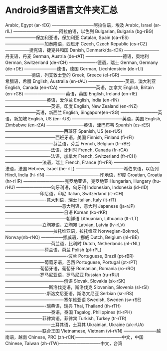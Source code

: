 # Android多国语言文件夹汇总


Arabic, Egypt (ar-rEG) —————————–阿拉伯语，埃及 
Arabic, Israel (ar-rIL) ——————————-阿拉伯语，以色列 
Bulgarian, Bulgaria (bg-rBG) ———————保加利亚语，保加利亚 
Catalan, Spain (ca-rES) —————————加泰隆语，西班牙 
Czech, Czech Republic (cs-rCZ) —————–捷克语，捷克共和国 
Danish, Denmark(da-rDK) ————————丹麦语，丹麦 
German, Austria (de-rAT) ————————-德语，奥地利 
German, Switzerland (de-rCH) ——————-德语，瑞士 
German, Germany (de-rDE) ———————-德语，德国 
German, Liechtenstein (de-rLI) ——————德语，列支敦士登的 
Greek, Greece (el-rGR) —————————-希腊语，希腊 
English, Australia (en-rAU) ————————-英语，澳大利亚 
English, Canada (en-rCA) ————————–英语，加拿大 
English, Britain (en-rGB) —————————-英语，英国 
English, Ireland (en-rIE) —————————–英语，爱尔兰 
English, India (en-rIN) ——————————–英语，印度 
English, New Zealand (en-rNZ) ———————英语，新西兰 
English, Singapore(en-rSG) ————————–英语，新加坡 
English, US (en-rUS) ———————————–英语，美国 
English, Zimbabwe (en-rZA) ————————–英语，津巴布韦 
Spanish (es-rES) —————————————-西班牙 
Spanish, US (es-rUS) ———————————–西班牙语，美国 
Finnish, Finland (fi-rFI) ———————————芬兰语，芬兰 
French, Belgium (fr-rBE) ——————————-法语，比利时 
French, Canada (fr-rCA) ——————————-法语，加拿大 
French, Switzerland (fr-rCH) ————————–法语，瑞士 
French, France (fr-rFR) ——————————–法语，法国 
Hebrew, Israel (he-rIL) ———————————希伯来语，以色列 
Hindi, India (hi-rIN) ————————————-印地语，印度 
Croatian, Croatia (hr-rHR) —————————-克罗地亚语，克罗地亚 
Hungarian, Hungary (hu-rHU) ————————匈牙利语，匈牙利 
Indonesian, Indonesia (id-rID) ————————印尼语，印尼 
Italian, Switzerland (it-rCH) —————————-意大利语，瑞士 
Italian, Italy (it-rIT) —————————————意大利语，意大利 
Japanese (ja-rJP) —————————————-日语 
Korean (ko-rKR) ——————————————朝鲜语 
Lithuanian, Lithuania (lt-rLT) ————————–立陶宛语，立陶宛 
Latvian, Latvia (lv-rLV) ———————————拉托维亚语，拉托维亚 
Norwegian-Bokmol, Norway(nb-rNO) —————挪威语，挪威 
Dutch, Belgium (nl-rBE) ——————————–荷兰语，比利时 
Dutch, Netherlands (nl-rNL) —————————荷兰语，荷兰 
Polish (pl-rPL) ——————————————-波兰 
Portuguese, Brazil (pt-rBR) —————————葡萄牙语，巴西 
Portuguese, Portugal (pt-rPT) ————————葡萄牙语，葡萄牙 
Romanian, Romania (ro-rRO) ————————罗马尼亚语，罗马尼亚 
Russian (ru-rRU) —————————————-俄语 
Slovak, Slovakia (sk-rSK) ——————————斯洛伐克语，斯洛伐克 
Slovenian, Slovenia (sl-rSI) —————————-斯洛文尼亚语，斯洛文尼亚 
Serbian (sr-rRS) —————————————-塞尔维亚语 
Swedish, Sweden (sv-rSE) —————————-瑞典语，瑞典 
Thai, Thailand (th-rTH) ——————————–泰语，泰国 
Tagalog, Philippines (tl-rPH) ————————–菲律宾语，菲律宾 
Turkish, Turkey (tr-rTR) ——————————-土耳其语，土耳其 
Ukrainian, Ukraine (uk-rUA) ————————–联合王国 
Vietnamese, Vietnam (vi-rVN) ———————–越南语，越南 
Chinese, PRC (zh-rCN)——————————–中文，中国 
Chinese, Taiwan (zh-rTW)—————————–中文，台湾